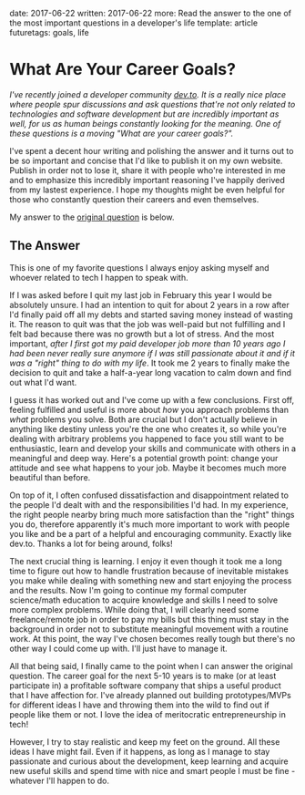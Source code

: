 date: 2017-06-22
written: 2017-06-22
more: Read the answer to the one of the most important questions in a developer's life
template: article
futuretags: goals, life

# What Are Your Career Goals?

*I've recently joined a developer community [dev.to](https://dev.to). It is a really nice place where people spur discussions and ask questions that're not only related to technologies and software development but are incredibly important as well, for us as human beings constantly looking for the meaning. One of these questions is a moving "What are your career goals?".*

I've spent a decent hour writing and polishing the answer and it turns out to be so important and concise that I'd like to publish it on my own website. Publish in order not to lose it, share it with people who're interested in me and to emphasize this incredibly important reasoning I've happily derived from my lastest experience. I hope my thoughts might be even helpful for those who constantly question their careers and even themselves.

My answer to the [original question](https://dev.to/jtvanwage/what-are-your-career-goals) is below.

## The Answer

This is one of my favorite questions I always enjoy asking myself and whoever related to tech I happen to speak with.

If I was asked before I quit my last job in February this year I would be absolutely unsure. I had an intention to quit for about 2 years in a row after I'd finally paid off all my debts and started saving money instead of wasting it. The reason to quit was that the job was well-paid but not fulfilling and I felt bad because there was no growth but a lot of stress. And the most important, *after I first got my paid developer job more than 10 years ago I had been never really sure anymore if I was still passionate about it and if it was a "right" thing to do with my life*. It took me 2 years to finally make the decision to quit and take a half-a-year long vacation to calm down and find out what I'd want.

I guess it has worked out and I've come up with a few conclusions. First off, feeling fulfilled and useful is more about *how* you approach problems than *what* problems you solve. Both are crucial but I don't actually believe in anything like destiny unless you're the one who creates it, so while you're dealing with arbitrary problems you happened to face you still want to be enthusiastic, learn and develop your skills and communicate with others in a meaningful and deep way. Here's a potential growth point: change your attitude and see what happens to your job. Maybe it becomes much more beautiful than before.

On top of it, I often confused dissatisfaction and disappointment related to the people I'd dealt with and the responsibilities I'd had. In my experience, the right people nearby bring much more satisfaction than the "right" things you do, therefore apparently it's much more important to work with people you like and be a part of a helpful and encouraging community. Exactly like dev.to. Thanks a lot for being around, folks!

The next crucial thing is learning. I enjoy it even though it took me a long time to figure out how to handle frustration because of inevitable mistakes you make while dealing with something new and start enjoying the process and the results. Now I'm going to continue my formal computer science/math education to acquire knowledge and skills I need to solve more complex problems. While doing that, I will clearly need some freelance/remote job in order to pay my bills but this thing must stay in the background in order not to substitute meaningful movement with a routine work. At this point, the way I've chosen becomes really tough but there's no other way I could come up with. I'll just have to manage it.

All that being said, I finally came to the point when I can answer the original question. The career goal for the next 5-10 years is to make (or at least participate in) a profitable software company that ships a useful product that I have affection for. I've already planned out building prototypes/MVPs for different ideas I have and throwing them into the wild to find out if people like them or not. I love the idea of meritocratic entrepreneurship in tech!

However, I try to stay realistic and keep my feet on the ground. All these ideas I have might fail. Even if it happens, as long as I manage to stay passionate and curious about the development, keep learning and acquire new useful skills and spend time with nice and smart people I must be fine - whatever I'll happen to do.
